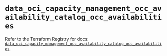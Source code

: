 # `data_oci_capacity_management_occ_availability_catalog_occ_availabilities`

Refer to the Terraform Registry for docs: [`data_oci_capacity_management_occ_availability_catalog_occ_availabilities`](https://registry.terraform.io/providers/hashicorp/oci/7.19.0/docs/data-sources/capacity_management_occ_availability_catalog_occ_availabilities).
